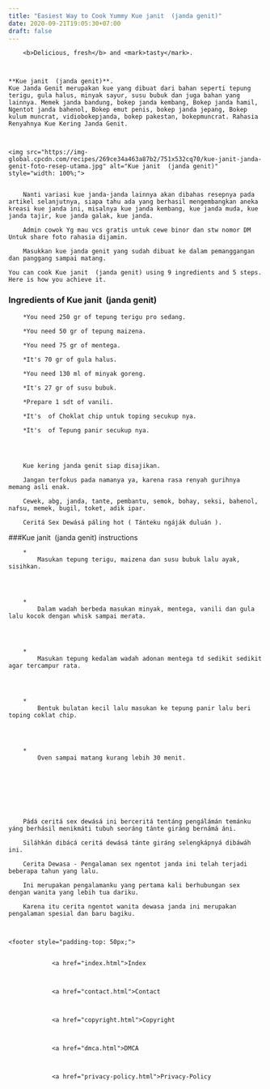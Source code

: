 ```yaml
---
title: "Easiest Way to Cook Yummy Kue janit  (janda genit)"
date: 2020-09-21T19:05:30+07:00
draft: false
---
```



  
    

        <b>Delicious, fresh</b> and <mark>tasty</mark>.
    
        

	**Kue janit  (janda genit)**. 
	Kue Janda Genit merupakan kue yang dibuat dari bahan seperti tepung terigu, gula halus, minyak sayur, susu bubuk dan juga bahan yang lainnya. Memek janda bandung, bokep janda kembang, Bokep janda hamil, Ngentot janda bahenol, Bokep emut penis, bokep janda jepang, Bokep kulum muncrat, vidiobokepjanda, bokep pakestan, bokepmuncrat. Rahasia Renyahnya Kue Kering Janda Genit.


	
	<img src="https://img-global.cpcdn.com/recipes/269ce34a463a87b2/751x532cq70/kue-janit-janda-genit-foto-resep-utama.jpg" alt="Kue janit  (janda genit)" style="width: 100%;">
	
	
		Nanti variasi kue janda-janda lainnya akan dibahas resepnya pada artikel selanjutnya, siapa tahu ada yang berhasil mengembangkan aneka kreasi kue janda ini, misalnya kue janda kembang, kue janda muda, kue janda tajir, kue janda galak, kue janda.
	
		Admin cowok Yg mau vcs gratis untuk cewe binor dan stw nomor DM Untuk share foto rahasia dijamin.
	
		Masukkan kue janda genit yang sudah dibuat ke dalam pemanggangan dan panggang sampai matang.
	
	You can cook Kue janit  (janda genit) using 9 ingredients and 5 steps. Here is how you achieve it.


### Ingredients of Kue janit  (janda genit)


	
		*You need 250 gr of tepung terigu pro sedang.
	
		*You need 50 gr of tepung maizena.
	
		*You need 75 gr of mentega.
	
		*It's 70 gr of gula halus.
	
		*You need 130 ml of minyak goreng.
	
		*It's 27 gr of susu bubuk.
	
		*Prepare 1 sdt of vanili.
	
		*It's  of Choklat chip untuk toping secukup nya.
	
		*It's  of Tepung panir secukup nya.
	


	
		Kue kering janda genit siap disajikan.
	
		Jangan terfokus pada namanya ya, karena rasa renyah gurihnya memang asli enak.
	
		Cewek, abg, janda, tante, pembantu, semok, bohay, seksi, bahenol, nafsu, memek, bugil, toket, adik ipar.
	
		Ceritá Sex Dewásá páling hot ( Tánteku ngáják duluán ).
	



###Kue janit  (janda genit) instructions
	
		*
			Masukan tepung terigu, maizena dan susu bubuk lalu ayak, sisihkan.
			
			
		
	
		*
			Dalam wadah berbeda masukan minyak, mentega, vanili dan gula lalu kocok dengan whisk sampai merata.
			
			
		
	
		*
			Masukan tepung kedalam wadah adonan mentega td sedikit sedikit agar tercampur rata.
			
			
		
	
		*
			Bentuk bulatan kecil lalu masukan ke tepung panir lalu beri toping coklat chip.
			
			
		
	
		*
			Oven sampai matang kurang lebih 30 menit.
			
			
		
	



	
		Pádá ceritá sex dewásá ini berceritá tentáng pengálámán temánku yáng berhásil menikmáti tubuh seoráng tánte giráng bernámá áni.
	
		Siláhkán dibácá ceritá dewásá tánte giráng selengkápnyá dibáwáh ini.
	
		Cerita Dewasa - Pengalaman sex ngentot janda ini telah terjadi beberapa tahun yang lalu.
	
		Ini merupakan pengalamanku yang pertama kali berhubungan sex dengan wanita yang lebih tua dariku.
	
		Karena itu cerita ngentot wanita dewasa janda ini merupakan pengalaman spesial dan baru bagiku.
	

    
    <footer style="padding-top: 50px;">
        
            
                <a href="index.html">Index
                
                
            
                <a href="contact.html">Contact
                
                
            
                <a href="copyright.html">Copyright
                
                
            
                <a href="dmca.html">DMCA
                
                
            
                <a href="privacy-policy.html">Privacy-Policy
                
            
        